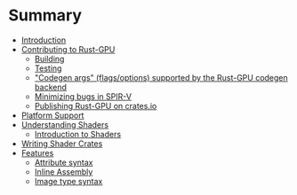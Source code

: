 # Summary

- [Introduction](./introduction.md)
- [Contributing to Rust-GPU]()
  - [Building](./building-rust-gpu.md)
  - [Testing](./testing.md)
  - ["Codegen args" (flags/options) supported by the Rust-GPU codegen backend](./codegen-args.md)
  - [Minimizing bugs in SPIR-V](./spirv-minimization.md)
  - [Publishing Rust-GPU on crates.io](./publishing-rust-gpu.md)
- [Platform Support](./platform-support.md)
- [Understanding Shaders]()
  - [Introduction to Shaders](./shaders-intro.md)
- [Writing Shader Crates](./writing-shader-crates.md)
- [Features]()
  - [Attribute syntax](./attributes.md)
  - [Inline Assembly](./inline-asm.md)
  - [Image type syntax](./image.md)
